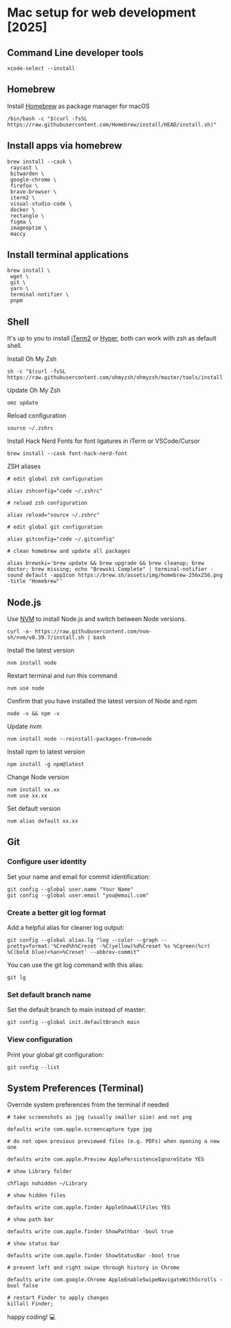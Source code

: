 # Mac setup for web development [2025]

## Command Line developer tools

```
xcode-select --install
```

## Homebrew

Install [Homebrew](https://brew.sh/) as package manager for macOS

```
/bin/bash -c "$(curl -fsSL https://raw.githubusercontent.com/Homebrew/install/HEAD/install.sh)"
```

## Install apps via homebrew

```
brew install --cask \
 raycast \
 bitwarden \
 google-chrome \
 firefox \
 brave-browser \
 iterm2 \
 visual-studio-code \
 docker \
 rectangle \
 figma \
 imageoptim \
 maccy
```

## Install terminal applications

```
brew install \
 wget \
 git \
 yarn \
 terminal-notifier \
 pnpm
```

## Shell

It's up to you to install [iTerm2](https://iterm2.com/) or [Hyper](https://hyper.is/), both can work with zsh as default shell.

Install Oh My Zsh

```
sh -c "$(curl -fsSL https://raw.githubusercontent.com/ohmyzsh/ohmyzsh/master/tools/install.sh)"
```

Update Oh My Zsh

```
omz update
```

Reload configuration

```
source ~/.zshrc
```

Install Hack Nerd Fonts for font ligatures in iTerm or VSCode/Cursor

```
brew install --cask font-hack-nerd-font
```

ZSH aliases

```
# edit global zsh configuration

alias zshconfig="code ~/.zshrc"

# reload zsh configuration

alias reload="source ~/.zshrc"

# edit global git configuration

alias gitconfig="code ~/.gitconfig"

# clean homebrew and update all packages

alias brewski='brew update && brew upgrade && brew cleanup; brew doctor; brew missing; echo "Brewski Complete" | terminal-notifier -sound default -appIcon https://brew.sh/assets/img/homebrew-256x256.png -title "Homebrew"'
```

## Node.js

Use [NVM](https://github.com/nvm-sh/nvm) to install Node.js and switch between Node versions.

```
curl -o- https://raw.githubusercontent.com/nvm-sh/nvm/v0.39.7/install.sh | bash
```

Install the latest version

```
nvm install node
```

Restart terminal and run this command

```
nvm use node
```

Confirm that you have installed the latest version of Node and npm

```
node -v && npm -v
```

Update nvm

```
nvm install node --reinstall-packages-from=node
```

Install npm to latest version

```
npm install -g npm@latest
```

Change Node version

```
nvm install xx.xx
nvm use xx.xx
```

Set default version

```
nvm alias default xx.xx
```

## Git

### Configure user identity

Set your name and email for commit identification:

```
git config --global user.name "Your Name"
git config --global user.email "you@email.com"
```

### Create a better git log format

Add a helpful alias for cleaner log output:

```
git config --global alias.lg "log --color --graph --pretty=format:'%Cred%h%Creset -%C(yellow)%d%Creset %s %Cgreen(%cr) %C(bold blue)<%an>%Creset' --abbrev-commit"
```

You can use the git log command with this alias:

```
git lg
```

### Set default branch name

Set the default branch to main instead of master:

```
git config --global init.defaultBranch main
```

### View configuration

Print your global git configuration:

```
git config --list
```

## System Preferences (Terminal)

Override system preferences from the terminal if needed

```
# take screenshots as jpg (usually smaller size) and not png

defaults write com.apple.screencapture type jpg

# do not open previous previewed files (e.g. PDFs) when opening a new one

defaults write com.apple.Preview ApplePersistenceIgnoreState YES

# show Library folder

chflags nohidden ~/Library

# show hidden files

defaults write com.apple.finder AppleShowAllFiles YES

# show path bar

defaults write com.apple.finder ShowPathbar -bool true

# show status bar

defaults write com.apple.finder ShowStatusBar -bool true

# prevent left and right swipe through history in Chrome

defaults write com.google.Chrome AppleEnableSwipeNavigateWithScrolls -bool false

# restart Finder to apply changes
killall Finder;
```

happy coding! 💻
